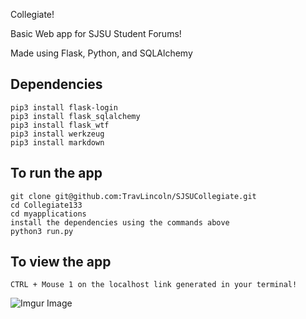 Collegiate!

Basic Web app for SJSU Student Forums!

 Made using Flask, Python, and SQLAlchemy

## Dependencies
```
pip3 install flask-login
pip3 install flask_sqlalchemy
pip3 install flask_wtf
pip3 install werkzeug
pip3 install markdown
```

## To run the app
```
git clone git@github.com:TravLincoln/SJSUCollegiate.git
cd Collegiate133
cd myapplications
install the dependencies using the commands above
python3 run.py
```

## To view the app

```
CTRL + Mouse 1 on the localhost link generated in your terminal!
```

![Imgur Image](https://i.imgur.com/9paXbAu.png)




